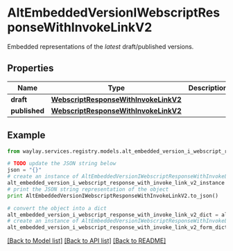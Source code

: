 # AltEmbeddedVersionIWebscriptResponseWithInvokeLinkV2

Embedded representations of the _latest_ draft/published versions.

## Properties

Name | Type | Description | Notes
------------ | ------------- | ------------- | -------------
**draft** | [**WebscriptResponseWithInvokeLinkV2**](WebscriptResponseWithInvokeLinkV2.md) |  | [optional] 
**published** | [**WebscriptResponseWithInvokeLinkV2**](WebscriptResponseWithInvokeLinkV2.md) |  | [optional] 

## Example

```python
from waylay.services.registry.models.alt_embedded_version_i_webscript_response_with_invoke_link_v2 import AltEmbeddedVersionIWebscriptResponseWithInvokeLinkV2

# TODO update the JSON string below
json = "{}"
# create an instance of AltEmbeddedVersionIWebscriptResponseWithInvokeLinkV2 from a JSON string
alt_embedded_version_i_webscript_response_with_invoke_link_v2_instance = AltEmbeddedVersionIWebscriptResponseWithInvokeLinkV2.from_json(json)
# print the JSON string representation of the object
print AltEmbeddedVersionIWebscriptResponseWithInvokeLinkV2.to_json()

# convert the object into a dict
alt_embedded_version_i_webscript_response_with_invoke_link_v2_dict = alt_embedded_version_i_webscript_response_with_invoke_link_v2_instance.to_dict()
# create an instance of AltEmbeddedVersionIWebscriptResponseWithInvokeLinkV2 from a dict
alt_embedded_version_i_webscript_response_with_invoke_link_v2_form_dict = alt_embedded_version_i_webscript_response_with_invoke_link_v2.from_dict(alt_embedded_version_i_webscript_response_with_invoke_link_v2_dict)
```
[[Back to Model list]](../README.md#documentation-for-models) [[Back to API list]](../README.md#documentation-for-api-endpoints) [[Back to README]](../README.md)


